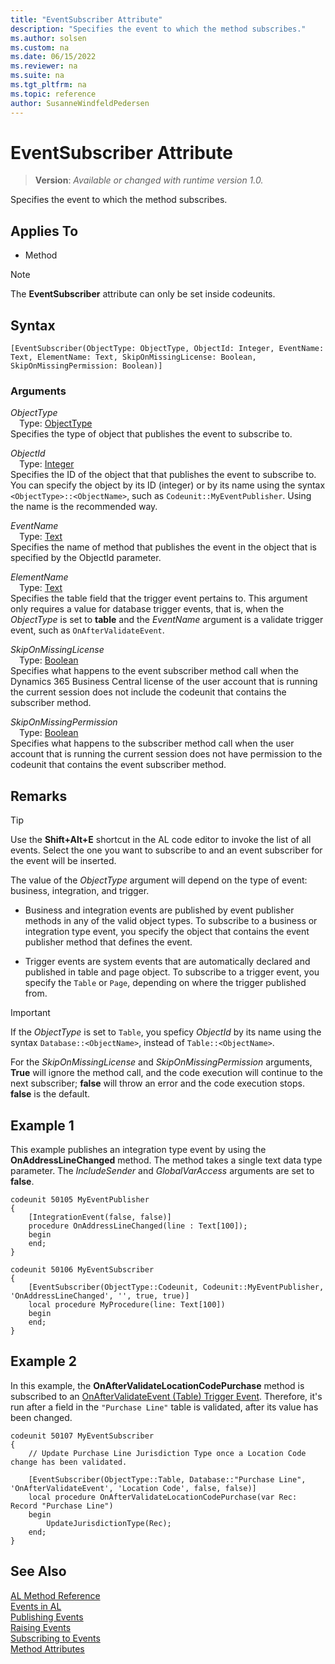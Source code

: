 ```yaml
---
title: "EventSubscriber Attribute"
description: "Specifies the event to which the method subscribes."
ms.author: solsen
ms.custom: na
ms.date: 06/15/2022
ms.reviewer: na
ms.suite: na
ms.tgt_pltfrm: na
ms.topic: reference
author: SusanneWindfeldPedersen
---
```

[//]: # (START>DO_NOT_EDIT)
[//]: # (IMPORTANT:Do not edit any of the content between here and the END>DO_NOT_EDIT.)
[//]: # (Any modifications should be made in the .xml files in the ModernDev repo.)

# EventSubscriber Attribute
> **Version**: _Available or changed with runtime version 1.0._

Specifies the event to which the method subscribes.


## Applies To

- Method

> [!NOTE]
> The **EventSubscriber** attribute can only be set inside codeunits.

## Syntax

```AL
[EventSubscriber(ObjectType: ObjectType, ObjectId: Integer, EventName: Text, ElementName: Text, SkipOnMissingLicense: Boolean, SkipOnMissingPermission: Boolean)]
```

### Arguments
*ObjectType*  
&emsp;Type: [ObjectType](../methods-auto/objecttype/objecttype-option.md)  
Specifies the type of object that publishes the event to subscribe to.  

*ObjectId*  
&emsp;Type: [Integer](../methods-auto/integer/integer-data-type.md)  
Specifies the ID of the object that that publishes the event to subscribe to. You can specify the object by its ID (integer) or by its name using the syntax `<ObjectType>::<ObjectName>`, such as `Codeunit::MyEventPublisher`. Using the name is the recommended way.  

*EventName*  
&emsp;Type: [Text](../methods-auto/text/text-data-type.md)  
Specifies the name of method that publishes the event in the object that is specified by the ObjectId parameter.  

*ElementName*  
&emsp;Type: [Text](../methods-auto/text/text-data-type.md)  
Specifies the table field that the trigger event pertains to. This argument only requires a value for database trigger events, that is, when the *ObjectType* is set to **table** and the *EventName* argument is a validate trigger event, such as `OnAfterValidateEvent`.  

*SkipOnMissingLicense*  
&emsp;Type: [Boolean](../methods-auto/boolean/boolean-data-type.md)  
Specifies what happens to the event subscriber method call when the Dynamics 365 Business Central license of the user account that is running the current session does not include the codeunit that contains the subscriber method.  

*SkipOnMissingPermission*  
&emsp;Type: [Boolean](../methods-auto/boolean/boolean-data-type.md)  
Specifies what happens to the subscriber method call when the user account that is running the current session does not have permission to the codeunit that contains the event subscriber method.  

[//]: # (IMPORTANT: END>DO_NOT_EDIT)

## Remarks

> [!TIP]
> Use the **Shift+Alt+E** shortcut in the AL code editor to invoke the list of all events. Select the one you want to subscribe to and an event subscriber for the event will be inserted.

The value of the *ObjectType* argument will depend on the type of event: business, integration, and trigger.

- Business and integration events are published by event publisher methods in any of the valid object types. To subscribe to a business or integration type event, you specify the object that contains the event publisher method that defines the event.

- Trigger events are system events that are automatically declared and published in table and page object. To subscribe to a trigger event, you specify the `Table` or `Page`, depending on where the trigger published from.

> [!IMPORTANT]  
> If the *ObjectType* is set to `Table`, you speficy *ObjectId* by its name using the syntax `Database::<ObjectName>`, instead of `Table::<ObjectName>`.

For the *SkipOnMissingLicense* and *SkipOnMissingPermission* arguments, **True** will ignore the method call, and the code execution will continue to the next subscriber; **false** will throw an error and the code execution stops. **false** is the default. 

## Example 1
This example publishes an integration type event by using the **OnAddressLineChanged** method. The method takes a single text data type parameter. The *IncludeSender* and *GlobalVarAccess* arguments are set to **false**.

```AL
codeunit 50105 MyEventPublisher
{
    [IntegrationEvent(false, false)]
    procedure OnAddressLineChanged(line : Text[100]);
    begin
    end;
}

codeunit 50106 MyEventSubscriber
{
    [EventSubscriber(ObjectType::Codeunit, Codeunit::MyEventPublisher, 'OnAddressLineChanged', '', true, true)]
    local procedure MyProcedure(line: Text[100])
    begin
    end;
}
```

## Example 2

In this example, the **OnAfterValidateLocationCodePurchase** method is subscribed to an [OnAfterValidateEvent (Table) Trigger Event](../triggers-auto/events/table/devenv-onaftervalidateevent-table-trigger.md). Therefore, it's run after a field in the `"Purchase Line"` table is validated, after its value has been changed.

```AL
codeunit 50107 MyEventSubscriber
{
    // Update Purchase Line Jurisdiction Type once a Location Code change has been validated.

    [EventSubscriber(ObjectType::Table, Database::"Purchase Line", 'OnAfterValidateEvent', 'Location Code', false, false)]
    local procedure OnAfterValidateLocationCodePurchase(var Rec: Record "Purchase Line")
    begin
        UpdateJurisdictionType(Rec);
    end;
}
```

## See Also  
[AL Method Reference](../methods-auto/library.md)  
[Events in AL](../devenv-events-in-al.md)  
[Publishing Events](../devenv-publishing-events.md)   
[Raising Events](../devenv-raising-events.md)   
[Subscribing to Events](../devenv-subscribing-to-events.md)   
[Method Attributes](devenv-method-attributes.md)